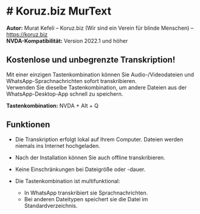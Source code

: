 
# \# Koruz.biz MurText

**Autor:** Murat Kefeli – Koruz.biz (Wir sind ein Verein für blinde Menschen) – https://koruz.biz  
**NVDA-Kompatibilität:** Version 2022.1 und höher

## Kostenlose und unbegrenzte Transkription!

Mit einer einzigen Tastenkombination können Sie Audio-/Videodateien und WhatsApp-Sprachnachrichten sofort transkribieren.  
Verwenden Sie dieselbe Tastenkombination, um andere Dateien aus der WhatsApp-Desktop-App schnell zu speichern.

**Tastenkombination:** NVDA + Alt + Q

## Funktionen

* Die Transkription erfolgt lokal auf Ihrem Computer. Dateien werden niemals ins Internet hochgeladen.
* Nach der Installation können Sie auch offline transkribieren.
* Keine Einschränkungen bei Dateigröße oder -dauer.
* Die Tastenkombination ist multifunktional:

  * In WhatsApp transkribiert sie Sprachnachrichten.
  * Bei anderen Dateitypen speichert sie die Datei im Standardverzeichnis.
